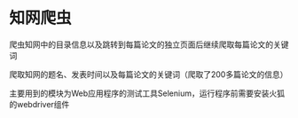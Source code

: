 # 知网爬虫
爬虫知网中的目录信息以及跳转到每篇论文的独立页面后继续爬取每篇论文的关键词

爬取知网的题名、发表时间以及每篇论文的关键词（爬取了200多篇论文的信息）

主要用到的模块为Web应用程序的测试工具Selenium，运行程序前需要安装火狐的webdriver组件